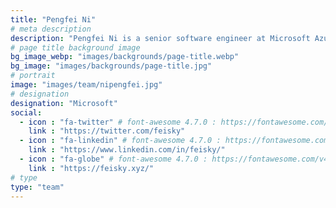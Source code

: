```yaml
---
title: "Pengfei Ni"
# meta description
description: "Pengfei Ni is a senior software engineer at Microsoft Azure and maintainer of the kubernetes project. He has extensive experience in Cloud Computing, Kubernetes and Cloud Native architecture. "
# page title background image
bg_image_webp: "images/backgrounds/page-title.webp"
bg_image: "images/backgrounds/page-title.jpg"
# portrait
image: "images/team/nipengfei.jpg"
# designation
designation: "Microsoft"
social:
  - icon : "fa-twitter" # font-awesome 4.7.0 : https://fontawesome.com/v4.7.0/icons/
    link : "https://twitter.com/feisky"
  - icon : "fa-linkedin" # font-awesome 4.7.0 : https://fontawesome.com/v4.7.0/icons/
    link : "https://www.linkedin.com/in/feisky/"
  - icon : "fa-globe" # font-awesome 4.7.0 : https://fontawesome.com/v4.7.0/icons/
    link : "https://feisky.xyz/"
# type
type: "team"
---
```

